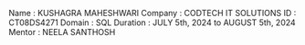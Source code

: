 Name : KUSHAGRA MAHESHWARI
Company : CODTECH IT SOLUTIONS
ID : CT08DS4271
Domain : SQL
Duration : JULY 5th, 2024 to AUGUST 5th, 2024
Mentor : NEELA SANTHOSH
